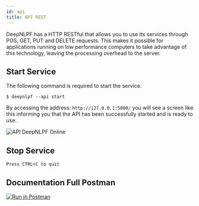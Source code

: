```yaml
---
id: api
title: API REST
---
```


DeepNLPF has a HTTP RESTful that allows you to use its services through POS, GET, PUT and DELETE requests. This makes it possible for applications running on low performance computers to take advantage of this technology, leaving the processing overhead to the server.

## Start Service
The following command is required to start the service.

    $ deepnlpf --api start

By accessing the address: ```http://127.0.0.1:5000/``` you will see a screen like this informing you that the API has been successfully started and is ready to use.

![API DeepNLPF Online](https://deepnlpf.github.io/site/img/api_online.png)

## Stop Service

    Press CTRL+C to quit

## Documentation Full Postman

[![Run in Postman](https://run.pstmn.io/button.svg)](https://documenter.getpostman.com/view/2943437/SVSGMq2A)


